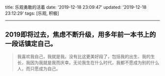 title: 乐观勇敢的活着
date: '2019-12-18 23:09:47'
updated: '2019-12-18 23:12:29'
tags: [乐观, 积极]
<!-- permalink: /articles/2019/12/18/1576681786886.html -->
---
## 2019即将过去，焦虑不断升级，用多年前一本书上的一段话镇定自己。
> 我喜欢我自己，我就是我。没有比这更美好段了，包括我的出生、我的生长，我因为我就是我而庆幸。无论我生在什么时代，我都不愿成为别的什么人，而只愿成为自己。
